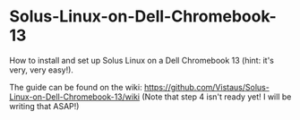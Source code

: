 # Solus-Linux-on-Dell-Chromebook-13
How to install and set up Solus Linux on a Dell Chromebook 13 (hint: it's very, very easy!).

The guide can be found on the wiki: https://github.com/Vistaus/Solus-Linux-on-Dell-Chromebook-13/wiki
(Note that step 4 isn't ready yet! I will be writing that ASAP!)
